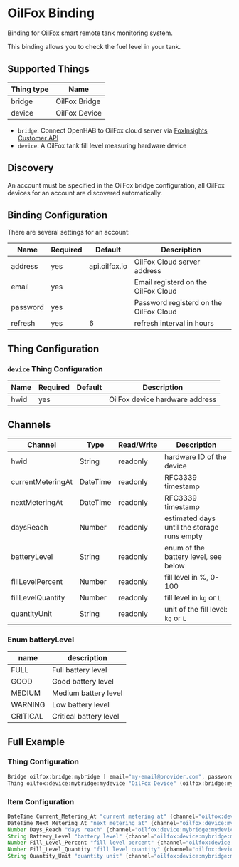 # OilFox Binding

Binding for [OilFox](https://foxinsights.ai/) smart remote tank monitoring system.

This binding allows you to check the fuel level in your tank.

## Supported Things


| Thing type               | Name          |
|--------------------------|---------------|
| bridge                   | OilFox Bridge |
| device                   | OilFox Device |


- `bridge`: Connect OpenHAB to OilFox cloud server via [FoxInsights Customer API](https://github.com/foxinsights/customer-api)
- `device`: A OilFox tank fill level measuring hardware device

## Discovery

An account must be specified in the OilFox bridge configuration, all OilFox devices for an account are discovered automatically.

## Binding Configuration

There are several settings for an account:

| Name     | Required |    Default    | Description                            |
|----------|----------|---------------|----------------------------------------|
| address  |   yes    | api.oilfox.io | OilFox Cloud server address            |
| email    |   yes    |               | Email registerd on the OilFox Cloud    |
| password |   yes    |               | Password registerd on the OilFox Cloud |
| refresh  |   yes    |             6 | refresh interval in hours              |


## Thing Configuration

### `device` Thing Configuration

| Name     | Required |    Default    | Description                            |
|----------|----------|---------------|----------------------------------------|
| hwid     |   yes    |               | OilFox device hardware address         |

## Channels

|      Channel      | Type     | Read/Write | Description                                 |
|-------------------|----------|------------|---------------------------------------------|
| hwid              | String   |  readonly  | hardware ID of the device                   |
| currentMeteringAt | DateTime |  readonly  | RFC3339 timestamp                           |
| nextMeteringAt    | DateTime |  readonly  | RFC3339 timestamp                           |
| daysReach         | Number   |  readonly  | estimated days until the storage runs empty |
| batteryLevel      | String   |  readonly  | enum of the battery level, see below        |
| fillLevelPercent  | Number   |  readonly  | fill level in %, 0-100                      |
| fillLevelQuantity | Number   |  readonly  | fill level in `kg` or `L`                   |
| quantityUnit      | String   |  readonly  | unit of the fill level: `kg` or `L`         |

### Enum batteryLevel

| name     | description            |
|----------|------------------------|
| FULL     | Full battery level     |
| GOOD     | Good battery level     |
| MEDIUM   | Medium battery level   |
| WARNING  | Low battery level      |
| CRITICAL | Critical battery level |


## Full Example

### Thing Configuration

```java
Bridge oilfox:bridge:mybridge [ email="my-email@provider.com", password="my-password", refresh=8 ]
Thing oilfox:device:mybridge:mydevice "OilFox Device" (oilfox:bridge:mybridge) @ "Oiltank Room" [ hwid="XX123456789" ]
```

### Item Configuration

```java
DateTime Current_Metering_At "current metering at" {channel="oilfox:device:mybridge:mydevice:currentMeteringAt"}
DateTime Next_Metering_At "next metering at" {channel="oilfox:device:mybridge:mydevice:nextMeteringAt"}
Number Days_Reach "days reach" {channel="oilfox:device:mybridge:mydevice:daysReach", stateDescription=" "[ pattern="%.0f days" ]}
String Battery_Level "battery level" {channel="oilfox:device:mybridge:mydevice:batteryLevel"}
Number Fill_Level_Percent "fill level percent" {channel="oilfox:device:mybridge:mydevice:fillLevelPercent"}
Number Fill_Level_Quantity "fill level quantity" {channel="oilfox:device:mybridge:mydevice:fillLevelQuantity"}
String Quantity_Unit "quantity unit" {channel="oilfox:device:mybridge:mydevice:quantityUnit"}
```
